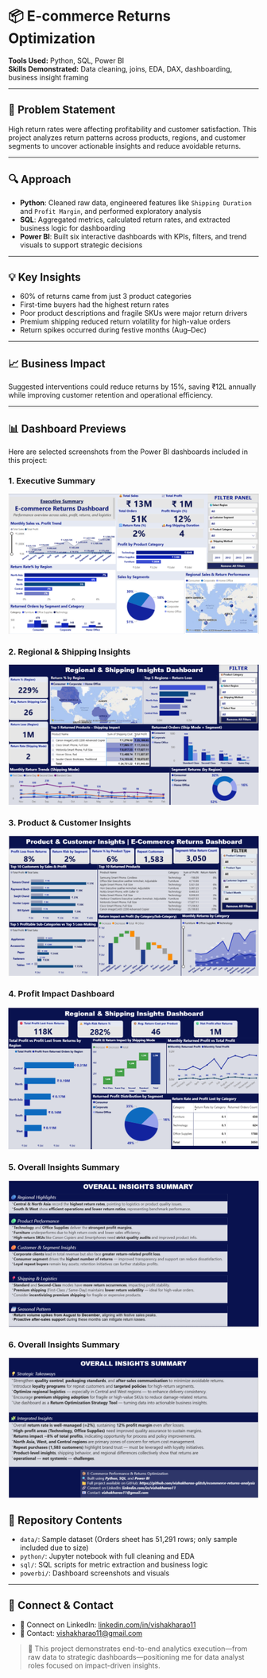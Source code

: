 # 📦 E-commerce Returns Optimization

**Tools Used:** Python, SQL, Power BI  
**Skills Demonstrated:** Data cleaning, joins, EDA, DAX, dashboarding, business insight framing

---

## 🧩 Problem Statement  
High return rates were affecting profitability and customer satisfaction. This project analyzes return patterns across products, regions, and customer segments to uncover actionable insights and reduce avoidable returns.

---

## 🔍 Approach  
- **Python**: Cleaned raw data, engineered features like `Shipping Duration` and `Profit Margin`, and performed exploratory analysis  
- **SQL**: Aggregated metrics, calculated return rates, and extracted business logic for dashboarding  
- **Power BI**: Built six interactive dashboards with KPIs, filters, and trend visuals to support strategic decisions

---

## 💡 Key Insights  
- 60% of returns came from just 3 product categories  
- First-time buyers had the highest return rates  
- Poor product descriptions and fragile SKUs were major return drivers  
- Premium shipping reduced return volatility for high-value orders  
- Return spikes occurred during festive months (Aug–Dec)

---

## 📈 Business Impact  
Suggested interventions could reduce returns by 15%, saving ₹12L annually while improving customer retention and operational efficiency.

---

## 📊 Dashboard Previews

Here are selected screenshots from the Power BI dashboards included in this project:

### 1. Executive Summary  
![Executive Summary](Executive_summary.png)

### 2. Regional & Shipping Insights  
![Regional & Shipping](Regional_&_shipping.png)

### 3. Product & Customer Insights  
![Product & Customer](Product_&_Customer.png)

### 4. Profit Impact Dashboard  
![Profit Impact](Profitability_&_Return.png)

### 5. Overall Insights Summary  
![Insight Summary 1](insight_1.png)

### 6. Overall Insights Summary  
![Insight Summary 2](insight_2.png)

## 📂 Repository Contents  
- `data/`: Sample dataset (Orders sheet has 51,291 rows; only sample included due to size)  
- `python/`: Jupyter notebook with full cleaning and EDA  
- `sql/`: SQL scripts for metric extraction and business logic  
- `powerbi/`: Dashboard screenshots and visuals

---

## 🔗 Connect & Contact  
- 🔗 Connect on LinkedIn: [linkedin.com/in/vishakharao11](https://linkedin.com/in/vishakharao11)  
- 📧 Contact: vishakharao11@gmail.com

> 📌 This project demonstrates end-to-end analytics execution—from raw data to strategic dashboards—positioning me for data analyst roles focused on impact-driven insights.
